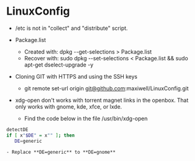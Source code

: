 LinuxConfig
===========


* /etc is not in "collect" and "distribute" script.

* Package.list
    - Created with: dpkg --get-selections > Package.list
    - Recover with: sudo  dpkg --set-selections < Package.list && sudo apt-get dselect-upgrade -y


* Cloning GIT with HTTPS and using the SSH keys
    - git remote set-url origin git@github.com:maxiwell/LinuxConfig.git

* xdg-open don't works with torrent magnet links in the openbox. That only works with gnome, kde, xfce, or lxde.
    - Find the code below in the file /usr/bin/xdg-open 

```bash    
detectDE
if [ x"$DE" = x"" ]; then
   DE=generic
```

    - Replace **DE=generic** to **DE=gnome**

